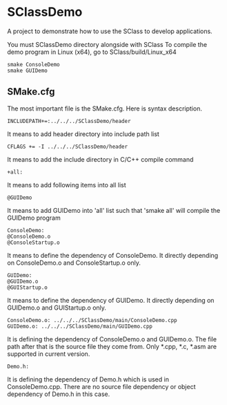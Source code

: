 # SClassDemo

A project to demonstrate how to use the SClass to develop applications.

You must SClassDemo directory alongside with SClass
To compile the demo program in Linux (x64), go to SClass/build/Linux_x64
```
smake ConsoleDemo
smake GUIDemo
```

## SMake.cfg
The most important file is the SMake.cfg. Here is syntax description.

```
INCLUDEPATH+=:../../../SClassDemo/header
```
It means to add header directory into include path list

```
CFLAGS += -I ../../../SClassDemo/header
```
It means to add the include directory in C/C++ compile command

```
+all:
```
It means to add following items into all list

```
@GUIDemo
```
It means to add GUIDemo into 'all' list such that 'smake all' will compile the GUIDemo program

```
ConsoleDemo:
@ConsoleDemo.o
@ConsoleStartup.o
```
It means to define the dependency of ConsoleDemo. It directly depending on ConsoleDemo.o and ConsoleStartup.o only.

```
GUIDemo:
@GUIDemo.o
@GUIStartup.o
```
It means to define the dependency of GUIDemo. It directly depending on GUIDemo.o and GUIStartup.o only.

```
ConsoleDemo.o: ../../../SClassDemo/main/ConsoleDemo.cpp
GUIDemo.o: ../../../SClassDemo/main/GUIDemo.cpp
```
It is defining the dependency of ConsoleDemo.o and GUIDemo.o. The file path after that is the source file they come from. Only *.cpp, *.c, *.asm are supported in current version.

```
Demo.h:
```
It is defining the dependency of Demo.h which is used in ConsoleDemo.cpp. There are no source file dependency or object dependency of Demo.h in this case.
